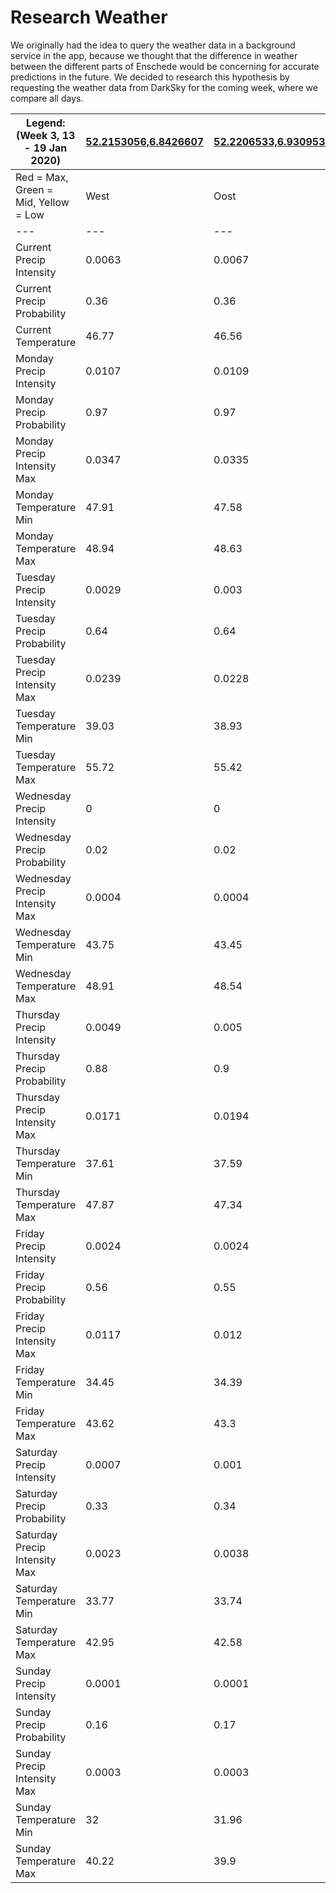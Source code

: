 # Research Weather
We originally had the idea to query the weather data in a background service in the app, because we thought that the difference in weather between the different parts of Enschede would be concerning for accurate predictions in the future. We decided to research this hypothesis by requesting the weather data from DarkSky for the coming week, where we compare all days. 

|  Legend: (Week 3, 13 - 19 Jan 2020) | [52.2153056,6.8426607](https://www.google.com/maps/place/Enschede/@52.2153056,6.8426607,17z/data=!3m1!4b1!4m5!3m4!1s0x47b813aff5fe499b:0x5a06c2ee9c07c57b!8m2!3d52.2155868!4d6.8457908 "52.2153056,6.8426607") | [52.2206533,6.9309539](https://www.google.com/maps/place/Sleutelkamp,+Enschede/@52.2206533,6.9309539,17z/data=!3m1!4b1!4m5!3m4!1s0x47b81449ec24cffb:0xa7ab9e6c8bd80ef1!8m2!3d52.2204603!4d6.9335136 "52.2206533,6.9309539") | [52.1952205,6.8903207](https://www.google.com/maps/place/Stroinkslanden+Noord-West,+Enschede/@52.1952205,6.8903207,16z/data=!3m1!4b1!4m5!3m4!1s0x47b8148f7d7acdef:0xe1f2ce42e1a7a0cc!8m2!3d52.193521!4d6.8925066 "52.1952205,6.8903207") | [52.2410585,6.8898462](https://www.google.com/maps/place/Deppenbroek,+Enschede/@52.2410585,6.8898462,16z/data=!3m1!4b1!4m5!3m4!1s0x47b813f8af5beb5f:0x437e08be31eb4af8!8m2!3d52.2403059!4d6.8930332 "52.2410585,6.8898462") | [52.2219096,6.8917915](https://www.google.com/maps/place/Kloosterstraat+1,+7514+EZ+Enschede/@52.2219096,6.8917915,17z/data=!3m1!4b1!4m5!3m4!1s0x47b814748488adc1:0xd52f46be1309096e!8m2!3d52.2219063!4d6.8939802 "52.2219096,6.8917915") |  |  |
| --- | --- | --- | --- | --- | --- | --- | --- |
|  Red = Max, Green = Mid, Yellow = Low | West | Oost | Zuid | Noord | Midden | Percentage Difference | Amount Difference |
| --- | --- | --- | --- | --- | --- | --- | --- |
|  Current Precip Intensity | 0.0063 | 0.0067 | 0.0061 | 0.0067 | 0.0065 | 9% | 0.0006 |
|  Current Precip Probability | 0.36 | 0.36 | 0.35 | 0.36 | 0.35 | 2% | 0.01 |
|  Current Temperature | 46.77 | 46.56 | 46.7 | 46.71 | 46.68 | 0% | 0.21 |
|  Monday Precip Intensity | 0.0107 | 0.0109 | 0.0107 | 0.0109 | 0.0108 | 1% | 0.0002 |
|  Monday Precip Probability | 0.97 | 0.97 | 0.97 | 0.98 | 0.97 | 1% | 0.01 |
|  Monday Precip Intensity Max | 0.0347 | 0.0335 | 0.0337 | 0.0342 | 0.0339 | 3% | 0.0012 |
|  Monday Temperature Min | 47.91 | 47.58 | 47.78 | 47.79 | 47.75 | 0% | 0.33 |
|  Monday Temperature Max | 48.94 | 48.63 | 48.82 | 48.83 | 48.79 | 0% | 0.31 |
|  Tuesday Precip Intensity | 0.0029 | 0.003 | 0.003 | 0.003 | 0.003 | 3% | 0.0001 |
|  Tuesday Precip Probability | 0.64 | 0.64 | 0.64 | 0.64 | 0.64 | 0% | 0 |
|  Tuesday Precip Intensity Max | 0.0239 | 0.0228 | 0.0231 | 0.0235 | 0.0233 | 4% | 0.0011 |
|  Tuesday Temperature Min | 39.03 | 38.93 | 39.03 | 39.01 | 39 | 0% | 0.1 |
|  Tuesday Temperature Max | 55.72 | 55.42 | 55.71 | 55.67 | 55.66 | 0% | 0.3 |
|  Wednesday Precip Intensity | 0 | 0 | 0 | 0 | 0 | 0% | 0 |
|  Wednesday Precip Probability | 0.02 | 0.02 | 0.02 | 0.02 | 0.02 | 0% | 0 |
|  Wednesday Precip Intensity Max | 0.0004 | 0.0004 | 0.0004 | 0.0004 | 0.0004 | 0% | 0 |
|  Wednesday Temperature Min | 43.75 | 43.45 | 43.58 | 43.66 | 43.61 | 0% | 0.3 |
|  Wednesday Temperature Max | 48.91 | 48.54 | 48.79 | 48.71 | 48.69 | 0% | 0.37 |
|  Thursday Precip Intensity | 0.0049 | 0.005 | 0.0053 | 0.0047 | 0.005 | 12% | 0.0006 |
|  Thursday Precip Probability | 0.88 | 0.9 | 0.9 | 0.88 | 0.89 | 2% | 0.02 |
|  Thursday Precip Intensity Max | 0.0171 | 0.0194 | 0.0192 | 0.0174 | 0.0182 | 13% | 0.0023 |
|  Thursday Temperature Min | 37.61 | 37.59 | 37.78 | 37.55 | 37.63 | 0% | 0.23 |
|  Thursday Temperature Max | 47.87 | 47.34 | 47.59 | 47.71 | 47.62 | 1% | 0.53 |
|  Friday Precip Intensity | 0.0024 | 0.0024 | 0.0024 | 0.0024 | 0.0024 | 0% | 0 |
|  Friday Precip Probability | 0.56 | 0.55 | 0.56 | 0.55 | 0.55 | 1% | 0.01 |
|  Friday Precip Intensity Max | 0.0117 | 0.012 | 0.0116 | 0.0122 | 0.0119 | 5% | 0.0006 |
|  Friday Temperature Min | 34.45 | 34.39 | 34.53 | 34.41 | 34.45 | 0% | 0.14 |
|  Friday Temperature Max | 43.62 | 43.3 | 43.52 | 43.51 | 43.48 | 0% | 0.32 |
|  Saturday Precip Intensity | 0.0007 | 0.001 | 0.0009 | 0.0008 | 0.0009 | 42% | 0.0003 |
|  Saturday Precip Probability | 0.33 | 0.34 | 0.33 | 0.33 | 0.33 | 3% | 0.01 |
|  Saturday Precip Intensity Max | 0.0023 | 0.0038 | 0.0035 | 0.0027 | 0.0031 | 65% | 0.0015 |
|  Saturday Temperature Min | 33.77 | 33.74 | 33.79 | 33.75 | 33.76 | 0% | 0.05 |
|  Saturday Temperature Max | 42.95 | 42.58 | 42.8 | 42.83 | 42.79 | 0% | 0.37 |
|  Sunday Precip Intensity | 0.0001 | 0.0001 | 0.0001 | 0.0002 | 0.0001 | 100% | 0.0001 |
|  Sunday Precip Probability | 0.16 | 0.17 | 0.17 | 0.17 | 0.17 | 6% | 0.01 |
|  Sunday Precip Intensity Max | 0.0003 | 0.0003 | 0.0003 | 0.0004 | 0.0003 | 33% | 0.0001 |
|  Sunday Temperature Min | 32 | 31.96 | 32.02 | 31.98 | 31.99 | 0% | 0.06 |
|  Sunday Temperature Max | 40.22 | 39.9 | 40.1 | 40.1 | 40.08 | 0% | 0.32 |